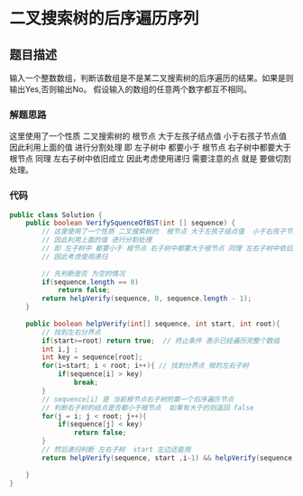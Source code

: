 # 二叉搜索树的后序遍历序列

## 题目描述
输入一个整数数组，判断该数组是不是某二叉搜索树的后序遍历的结果。如果是则输出Yes,否则输出No。
假设输入的数组的任意两个数字都互不相同。

### 解题思路

这里使用了一个性质 二叉搜索树的  根节点 大于左孩子结点值  小于右孩子节点值 
因此利用上面的值 进行分割处理 
即 左子树中 都要小于 根节点 右子树中都要大于根节点 同理 左右子树中依旧成立
因此考虑使用递归
需要注意的点 就是 要做切割处理。

### 代码

```java
public class Solution {
    public boolean VerifySquenceOfBST(int [] sequence) {
        // 这里使用了一个性质 二叉搜索树的  根节点 大于左孩子结点值  小于右孩子节点值 
        // 因此利用上面的值 进行分割处理
        // 即 左子树中 都要小于 根节点 右子树中都要大于根节点 同理 左右子树中依旧成立
        // 因此考虑使用递归
        
        // 先判断是否 为空的情况
        if(sequence.length == 0)
            return false;
        return helpVerify(sequence, 0, sequence.length - 1);
    }
    
    public boolean helpVerify(int[] sequence, int start, int root){
        // 找到左右分界点 
        if(start>=root) return true;  // 终止条件 表示已经遍历完整个数组
        int i,j ;
        int key = sequence[root];
        for(i=start; i < root; i++){ // 找到分界点 根的左右子树 
            if(sequence[i] > key)
                break;
        }
        // sequence[i] 是 当前根节点右子树的第一个后序遍历节点 
        // 判断右子树的结点是否都小于根节点  如果有大于的则返回 false
        for(j = i; j < root; j++){
            if(sequence[j] < key)
                return false;
        }
        // 然后递归判断 左右子树  start 左边还能用
        return helpVerify(sequence, start ,i-1) && helpVerify(sequence, i, root - 1);
        
    }
}
```
